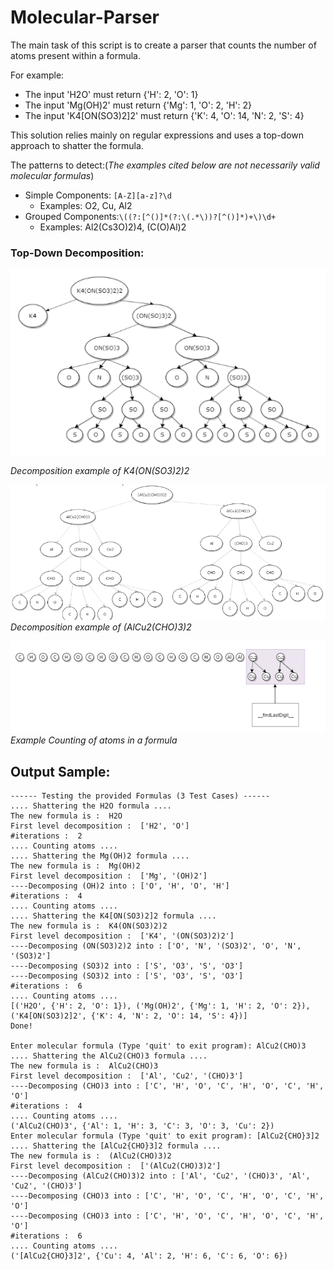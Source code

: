 # Molecular-Parser
The main task of this script is to create a parser that counts the number of atoms present within a formula.

For example:
- The input 'H2O' must return {'H': 2, 'O': 1}
- The input 'Mg(OH)2' must return {'Mg': 1, 'O': 2, 'H': 2}
- The input 'K4[ON(SO3)2]2' must return {'K': 4, 'O': 14, 'N': 2, 'S': 4}

This solution relies mainly on regular expressions and uses a top-down approach to shatter the formula.

The patterns to detect:(*The examples cited below are not necessarily valid molecular formulas*)
- Simple Components: ```[A-Z][a-z]?\d```
  - Examples: O2, Cu, Al2
- Grouped Components:```\((?:[^()]*(?:\(.*\))?[^()]*)+\)\d+``` 
  - Examples: Al2(Cs3O)2)4, (C(O)Al)2
  
### Top-Down Decomposition:

![exp](assets/img1.png)

*Decomposition example of K4(ON(SO3)2)2*

![exp](assets/img2.png)*Decomposition example of (AlCu2(CHO)3)2*

![exp](assets/img3.png)*Example Counting of atoms in a formula*




## Output Sample:
```console
------ Testing the provided Formulas (3 Test Cases) ------
.... Shattering the H2O formula ....
The new formula is :  H2O    
First level decomposition :  ['H2', 'O']
#iterations :  2
.... Counting atoms ....
.... Shattering the Mg(OH)2 formula ....
The new formula is :  Mg(OH)2
First level decomposition :  ['Mg', '(OH)2']
----Decomposing (OH)2 into : ['O', 'H', 'O', 'H']
#iterations :  4
.... Counting atoms ....
.... Shattering the K4[ON(SO3)2]2 formula ....
The new formula is :  K4(ON(SO3)2)2
First level decomposition :  ['K4', '(ON(SO3)2)2']
----Decomposing (ON(SO3)2)2 into : ['O', 'N', '(SO3)2', 'O', 'N', '(SO3)2']
----Decomposing (SO3)2 into : ['S', 'O3', 'S', 'O3']
----Decomposing (SO3)2 into : ['S', 'O3', 'S', 'O3']
#iterations :  6
.... Counting atoms ....
[('H2O', {'H': 2, 'O': 1}), ('Mg(OH)2', {'Mg': 1, 'H': 2, 'O': 2}), ('K4[ON(SO3)2]2', {'K': 4, 'N': 2, 'O': 14, 'S': 4})]
Done!

Enter molecular formula (Type 'quit' to exit program): AlCu2(CHO)3
.... Shattering the AlCu2(CHO)3 formula ....
The new formula is :  AlCu2(CHO)3
First level decomposition :  ['Al', 'Cu2', '(CHO)3']
----Decomposing (CHO)3 into : ['C', 'H', 'O', 'C', 'H', 'O', 'C', 'H', 'O']
#iterations :  4
.... Counting atoms ....
('AlCu2(CHO)3', {'Al': 1, 'H': 3, 'C': 3, 'O': 3, 'Cu': 2})
Enter molecular formula (Type 'quit' to exit program): [AlCu2{CHO}3]2 
.... Shattering the [AlCu2{CHO}3]2 formula ....
The new formula is :  (AlCu2(CHO)3)2
First level decomposition :  ['(AlCu2(CHO)3)2']
----Decomposing (AlCu2(CHO)3)2 into : ['Al', 'Cu2', '(CHO)3', 'Al', 'Cu2', '(CHO)3']
----Decomposing (CHO)3 into : ['C', 'H', 'O', 'C', 'H', 'O', 'C', 'H', 'O']
----Decomposing (CHO)3 into : ['C', 'H', 'O', 'C', 'H', 'O', 'C', 'H', 'O']
#iterations :  6
.... Counting atoms ....
('[AlCu2{CHO}3]2', {'Cu': 4, 'Al': 2, 'H': 6, 'C': 6, 'O': 6})
````
